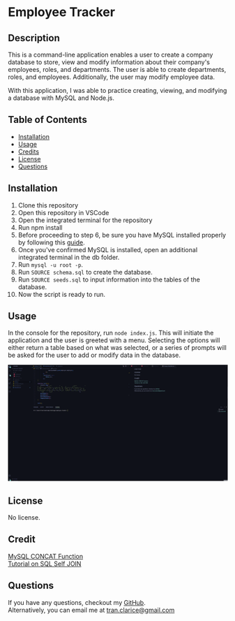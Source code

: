# Employee Tracker

## Description

This is a command-line application enables a user to create a company database to store, view and modify information about their company's employees, roles, and departments. The user is able to create departments, roles, and employees. Additionally, the user may modify employee data.

With this application, I was able to practice creating, viewing, and modifying a database with MySQL and Node.js.

## Table of Contents

-   [Installation](#installation)
-   [Usage](#usage)
-   [Credits](#credits)
-   [License](#license)
-   [Questions](#questions)

## Installation

1. Clone this repository
2. Open this repository in VSCode
3. Open the integrated terminal for the repository
4. Run npm install
5. Before proceeding to step 6, be sure you have MySQL installed properly by following this [guide](https://coding-boot-camp.github.io/full-stack/mysql/mysql-installation-guide).
6. Once you've confirmed MySQL is installed, open an additional integrated terminal in the db folder.
7. Run `mysql -u root -p`.
8. Run `SOURCE schema.sql` to create the database.
9. Run `SOURCE seeds.sql` to input information into the tables of the database.
10. Now the script is ready to run.

## Usage

In the console for the repository, run `node index.js`. This will initiate the application and the user is greeted with a menu. Selecting the options will either return a table based on what was selected, or a series of prompts will be asked for the user to add or modify data in the database.

![usage image](./assets/images/EmployeeTrackerUsage.gif)

## License

No license.

## Credit

[MySQL CONCAT Function](https://www.w3schools.com/sql/func_mysql_concat.asp)<br>
[Tutorial on SQL Self JOIN](https://learnsql.com/blog/illustrated-guide-sql-self-join/)

## Questions

If you have any questions, checkout my [GitHub](https://github.com/claricetran). <br/>
Alternatively, you can email me at <tran.clarice@gmail.com>
